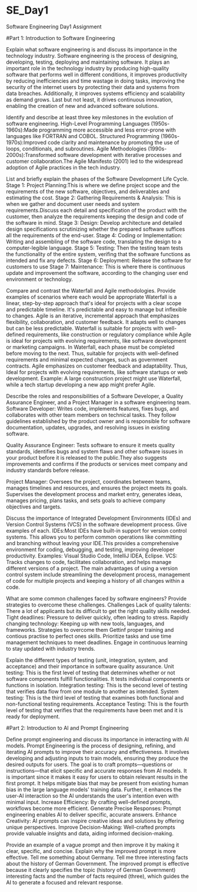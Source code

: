 # SE_Day1
Software Engineering Day1 Assignment

#Part 1: Introduction to Software Engineering

Explain what software engineering is and discuss its importance in the technology industry.
Software engineering is the process of designing, developing, testing, deploying and maintaining software. It plays an important role in the technology industry by producing high-quality software that performs well in different conditions, it improves productivity by reducing inefficiencies and time wastage in doing tasks, improving the security of the internet users by protecting their data and systems from data breaches. Additionally, it improves systems efficiency and scalability as demand grows. Last but not least, it drives continuous innovation, enabling the creation of new and advanced software solutions.

Identify and describe at least three key milestones in the evolution of software engineering.
High-Level Programming Languages (1950s-1960s):Made programming more accessible and less error-prone with languages like FORTRAN and COBOL.
Structured Programming (1960s-1970s):Improved code clarity and maintenance by promoting the use of loops, conditionals, and subroutines.
Agile Methodologies (1990s-2000s):Transformed software development with iterative processes and customer collaboration.The Agile Manifesto (2001) led to the widespread adoption of Agile practices in the tech industry.

List and briefly explain the phases of the Software Development Life Cycle.
Stage 1: Project Planning:This is where we define project scope and the requirements of the new software, objectives, and deliverables and estimating the cost.
Stage 2: Gathering Requirements & Analysis: This is when we gather and document user needs and system requirements.Discuss each detail and specification of the product with the customer, then analyze the requirements keeping the design and code of the software in mind.
Stage 3: Design: Develop architecture and detailed design specifications scrutinizing whether the prepared software suffices all the requirements of the end-user.
Stage 4: Coding or Implementation: Writing and assembling of the software code, translating the design to a computer-legible language.
Stage 5: Testing: Then the testing team tests the functionality of the entire system, verifing that the software functions as intended and fix any defects.
Stage 6: Deployment: Release the software for customers to use
Stage 7: Maintenance: This is where there is continuous update and improvement the software, according to the changing user end environment or technology.

Compare and contrast the Waterfall and Agile methodologies. Provide examples of scenarios where each would be appropriate
Waterfall is a linear, step-by-step approach that's ideal for projects with a clear scope and predictable timeline. It's predictable and easy to manage but inflexible to changes. Agile is an iterative, incremental approach that emphasizes flexibility, collaboration, and customer feedback. It adapts well to changes but can be less predictable.
Waterfall is suitable for projects with well-defined requirements, like construction or regulatory compliance while Agile is ideal for projects with evolving requirements, like software development or marketing campaigns.
In Waterfall, each phase must be completed before moving to the next. Thus, suitable for projects with well-defined requirements and minimal expected changes, such as government contracts. Agile emphasizes on customer feedback and adaptability. Thus, Ideal for projects with evolving requirements, like software startups or web development.
Example: A large construction project might use Waterfall, while a tech startup developing a new app might prefer Agile.

Describe the roles and responsibilities of a Software Developer, a Quality Assurance Engineer, and a Project Manager in a software engineering team.
Software Developer: Writes code, implements features, fixes bugs, and collaborates with other team members on technical tasks. They follow guidelines established by the product owner and is responsible for software documentation, updates, upgrades, and resolving issues in existing software.

Quality Assurance Engineer: Tests software to ensure it meets quality standards, identifies bugs and system flaws and other software issues in your product before it is released to the public.They also suggests improvements and confirms if the products or services meet company and industry standards before release.

Project Manager: Oversees the project, coordinates between teams, manages timelines and resources, and ensures the project meets its goals. Supervises the development process and market entry, generates ideas, manages pricing, plans tasks, and sets goals to achieve company objectives and targets.

Discuss the importance of Integrated Development Environments (IDEs) and Version Control Systems (VCS) in the software development process. Give examples of each.
IDEs:Most IDEs have built-in support for version control systems. This allows you to perform common operations like committing and branching without leaving your IDE.This provides a comprehensive environment for coding, debugging, and testing, improving developer productivity. Examples: Visual Studio Code, IntelliJ IDEA, Eclipse.
VCS: Tracks changes to code, facilitates collaboration, and helps manage different versions of a project. The main advantages of using a version control system include streamlining the development process, management of code for multiple projects and keeping a history of all changes within a code.

What are some common challenges faced by software engineers? Provide strategies to overcome these challenges.
Challenges
Lack of quality talents: There a lot of applicants but its difficult to get the right quality skills needed.
Tight deadlines: Pressure to deliver quickly, often leading to stress.
Rapidly changing technology: Keeping up with new tools, languages, and frameworks.
Strategies to overcome them
Gettinf proper training and contious practise to perfect ones skills.
Prioritize tasks and use time management techniques to meet deadlines.
Engage in continuous learning to stay updated with industry trends.

Explain the different types of testing (unit, integration, system, and acceptance) and their importance in software quality assurance.
Unit testing: This is the first level of testing that determines whether or not software components fulfill functionalities. It tests individual components or functions in isolation.
Integration testing: This is the second level of testing that verifies data flow from one module to another as intended.
System testing: This is the third level of testing that examines both functional and non-functional testing requirements.
Acceptance Testing: This is the fourth level of testing that verifies that the requirements have been met and it is ready for deployment.

#Part 2: Introduction to AI and Prompt Engineering


Define prompt engineering and discuss its importance in interacting with AI models.
Prompt Engineering is the process of designing, refining, and iterating AI prompts to improve their accuracy and effectiveness. It involves developing and adjusting inputs to train models, ensuring they produce the desired outputs for users. The goal is to craft prompts—questions or instructions—that elicit specific and accurate responses from AI models.
It is important since it makes it easy for users to obtain relevant results in the first prompt. It helps mitigate bias that may be present from existing human bias in the large language models' training data. Further, it enhances the user-AI interaction so the AI understands the user's intention even with minimal input.
Increase Efficiency: By crafting well-defined prompts, workflows become more efficient.
Generate Precise Responses: Prompt engineering enables AI to deliver specific, accurate answers.
Enhance Creativity: AI prompts can inspire creative ideas and solutions by offering unique perspectives.
Improve Decision-Making: Well-crafted prompts provide valuable insights and data, aiding informed decision-making.

Provide an example of a vague prompt and then improve it by making it clear, specific, and concise. Explain why the improved prompt is more effective.
Tell me something about Germany.
Tell me three interesting facts about the history of German Government.
The improved prompt is effective because it clearly specifies the topic (history of German Government) interesting facts and the number of facts required (three), which guides the AI to generate a focused and relevant response.
